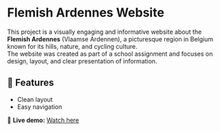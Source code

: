 # Flemish Ardennes Website

This project is a visually engaging and informative website about the **Flemish Ardennes** (Vlaamse Ardennen), a picturesque region in Belgium known for its hills, nature, and cycling culture.  
The website was created as part of a school assignment and focuses on design, layout, and clear presentation of information.

## 🔧 Features

- Clean layout
- Easy navigation

🔗 **Live demo:** [Watch here](https://hfiec.github.io/VlaamseArdennen/)

